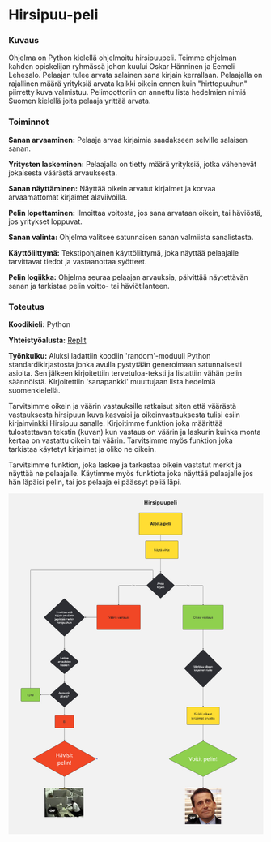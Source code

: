 # Hirsipuu-peli

### Kuvaus

Ohjelma on Python kielellä ohjelmoitu hirsipuupeli. Teimme ohjelman kahden opiskelijan ryhmässä johon kuului Oskar Hänninen ja Eemeli Lehesalo. Pelaajan tulee arvata salainen sana kirjain kerrallaan. Pelaajalla on rajallinen määrä yrityksiä arvata kaikki oikein ennen kuin "hirttopuuhun" piirretty kuva valmistuu. Pelimoottoriin on annettu lista hedelmien nimiä Suomen kielellä joita pelaaja yrittää arvata.



### Toiminnot

**Sanan arvaaminen:** Pelaaja arvaa kirjaimia saadakseen selville salaisen sanan.

**Yritysten laskeminen:** Pelaajalla on tietty määrä yrityksiä, jotka vähenevät jokaisesta väärästä arvauksesta.

**Sanan näyttäminen:** Näyttää oikein arvatut kirjaimet ja korvaa arvaamattomat kirjaimet alaviivoilla.

**Pelin lopettaminen:** Ilmoittaa voitosta, jos sana arvataan oikein, tai häviöstä, jos yritykset loppuvat.

**Sanan valinta:** Ohjelma valitsee satunnaisen sanan valmiista sanalistasta.

**Käyttöliittymä:** Tekstipohjainen käyttöliittymä, joka näyttää pelaajalle tarvittavat tiedot ja vastaanottaa syötteet.

**Pelin logiikka:** Ohjelma seuraa pelaajan arvauksia, päivittää näytettävän sanan ja tarkistaa pelin voitto- tai häviötilanteen.



### Toteutus

**Koodikieli:** Python

**Yhteistyöalusta:** [Replit](https://replit.com/)

**Työnkulku:** Aluksi ladattiin koodiin 'random'-moduuli Python standardikirjastosta jonka avulla pystytään generoimaan satunnaisesti asioita. Sen jälkeen kirjoitettiin tervetuloa-teksti ja listattiin vähän pelin säännöistä. Kirjoitettiin 'sanapankki' muuttujaan lista hedelmiä suomenkielellä.

Tarvitsimme oikein ja väärin vastauksille ratkaisut siten että väärästä vastauksesta hirsipuun kuva kasvaisi ja oikeinvastauksesta tulisi esiin kirjainvinkki Hirsipuu sanalle.
Kirjoitimme funktion joka määrittää tulostettavan tekstin (kuvan) kun vastaus on väärin ja laskurin kuinka monta kertaa on vastattu oikein tai väärin. Tarvitsimme myös funktion joka tarkistaa käytetyt kirjaimet ja oliko ne oikein.

Tarvitsimme funktion, joka laskee ja tarkastaa oikein vastatut merkit ja näyttää ne pelaajalle. Käytimme myös funktiota joka näyttää pelaajalle jos hän läpäisi pelin, tai jos pelaaja ei päässyt peliä läpi.

![Vuokaavio](/Hirsipuupelin%20vuokaavio.jpg)